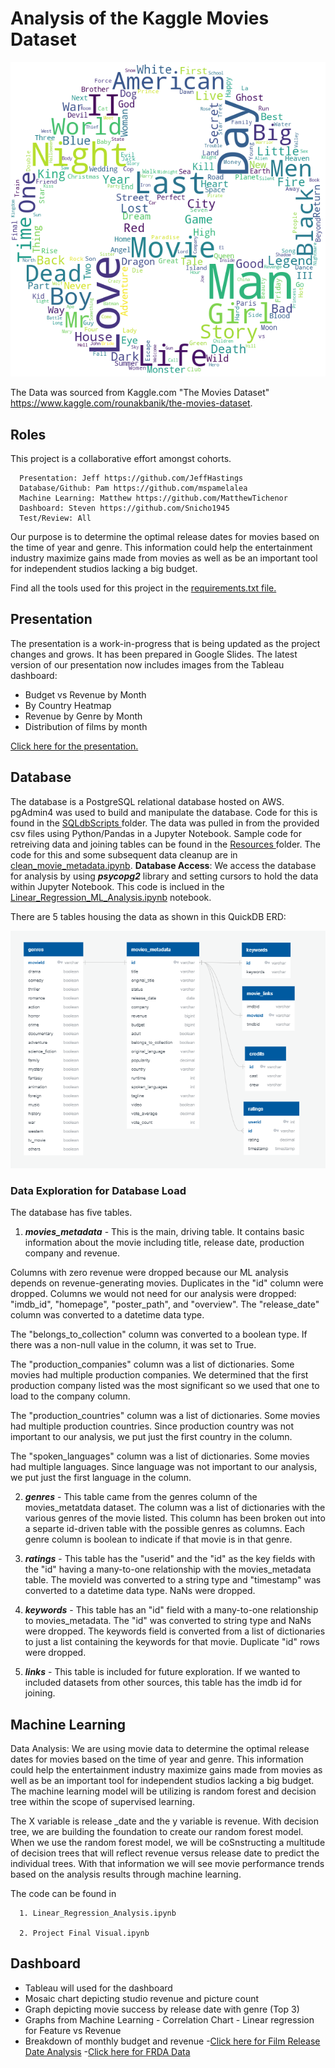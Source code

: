 # Analysis of the Kaggle Movies Dataset 
![](Images/wordCloud.png)

The Data was sourced from Kaggle.com "The Movies Dataset" https://www.kaggle.com/rounakbanik/the-movies-dataset.

## Roles
This project is a collaborative effort amongst cohorts.

      Presentation: Jeff https://github.com/JeffHastings
      Database/Github: Pam https://github.com/mspamelalea
      Machine Learning: Matthew https://github.com/MatthewTichenor
      Dashboard: Steven https://github.com/Snicho1945
      Test/Review: All

Our purpose is to determine the optimal release dates for movies based on the time of year and genre.
This information could help the entertainment industry maximize gains made from movies as well as be an important tool for independent studios lacking a big budget.

Find all the tools used for this project in the [requirements.txt file.](https://github.com/Snicho1945/Final_Project/blob/main/requirements.txt)

##  **Presentation** 
The presentation is a work-in-progress that is being updated as the project changes and grows. It has been prepared in Google Slides. The latest version of our presentation now includes images from the Tableau dashboard:
- Budget vs Revenue by Month
- By Country Heatmap
- Revenue by Genre by Month
- Distribution of films by month

[Click here for the presentation.](https://docs.google.com/presentation/d/1Hq-Y0TJ5y4ZmTBVe_Reaw9OvmiGiBZfVirvh4pVBBxY/edit?usp=sharing)

## **Database**
The database is a PostgreSQL relational database hosted on AWS. pgAdmin4 was used to build and manipulate the database. Code for this is found in the [SQLdbScripts ](https://github.com/Snicho1945/Final_Project/tree/main/SQLdbScripts)folder. The data was pulled in from the provided csv files using Python/Pandas in a Jupyter Notebook. Sample code for retreiving data and joining tables can be found in the [Resources ](https://github.com/Snicho1945/Final_Project/tree/main/Resources)folder. The code for this and some subsequent data cleanup are in [clean_movie_metadata.ipynb](https://github.com/Snicho1945/Final_Project/blob/main/clean_movie_metadata.ipynb). 
__Database Access__: We access the database for analysis by using ___psycopg2___ library and setting cursors to hold the data within Jupyter Notebook.  This code is inclued in the [Linear_Regression_ML_Analysis.ipynb](https://github.com/Snicho1945/Final_Project/blob/main/Linear_Regression_ML_Analysis.ipynb) notebook.
 
 There are 5 tables housing the data as shown in this QuickDB ERD:

![](Images/MoviesERD_5.PNG)

### Data Exploration for Database Load
The database has five tables.
1. ___movies_metadata___ - This is the main, driving table.  It contains basic information about the movie including title, release date, production company and revenue. 

Columns with zero revenue were dropped because our ML analysis depends on revenue-generating movies. Duplicates in the "id" column were dropped. Columns we would not need for our analysis were dropped: "imdb_id", "homepage", "poster_path", and "overview". The "release_date" column was converted to a datetime data type.

The "belongs_to_collection" column was converted to a boolean type. If there was a non-null value in the column, it was set to True.

The "production_companies" column was a list of dictionaries. Some movies had multiple production companies.  We determined that the first production company listed was the most significant so we used that one to load to the company column.

The "production_countries" column was a list of dictionaries.  Some movies had multiple production countries.  Since production country was not important to our analysis, we put just the first country in the column.

The "spoken_languages" column was a list of dictionaries.  Some movies had multiple languages.  Since language was not important to our analysis, we put just the first language in the column.

2. ___genres___ - This table came from the genres column of the movies_metatdata dataset.  The column was a list of dictionaries with the various genres of the movie listed.  This column has been broken out into a separte id-driven table with the possible genres as columns.  Each genre column is boolean to indicate if that movie is in that genre.

3. ___ratings___ - This table has the "userid" and the "id" as the key fields with the "id" having a many-to-one relationship with the movies_metadata table.  The movieId was converted to a string type and "timestamp" was converted to a datetime data type. NaNs were dropped.

4. ___keywords___ - This table has an "id" field with a many-to-one relationship to movies_metadata.  The "id" was converted to string type and NaNs were dropped.  The keywords field is converted from a list of dictionaries to just a list containing the keywords for that movie.  Duplicate "id" rows were dropped.

 5. ___links___ -  This table is included for future exploration.  If we wanted to included datasets from other sources, this table has the imdb id for joining.



## **Machine Learning** 

Data Analysis:  We are using movie data to determine the optimal release dates for movies based on the time of year and genre. This information could help the entertainment industry maximize gains made from movies as well as be an important tool for independent studios lacking a big budget. The machine learning model will be utilizing is random forest and decision tree within the scope of supervised learning. 

The X variable is release _date and the y variable is revenue. With decision tree, we are building the foundation to create our random forest model. When we use the random forest model, we will be coSnstructing a multitude of decision trees that will reflect revenue versus release date to predict the individual trees. With that information we will see movie performance trends based on the analysis results through machine learning.

The code can be found in 

      1. Linear_Regression_Analysis.ipynb
 
      2. Project Final Visual.ipynb


 ## **Dashboard** 
- Tableau will used for the dashboard 
- Mosaic chart depicting studio revenue and picture count
- Graph depicting movie success by release date with genre (Top 3)
- Graphs from Machine Learning
      - Correlation Chart
      - Linear regression for Feature vs Revenue
- Breakdown of monthly budget and revenue
-[Click here for Film Release Date Analysis](https://public.tableau.com/profile/steven.nichols#!/vizhome/FilmReleaseDateAnalysis_16050462264500/FilmReleaseDateAnalysis)
-[Click here for FRDA Data](https://public.tableau.com/profile/steven.nichols#!/vizhome/FRDAAllData/Action)

